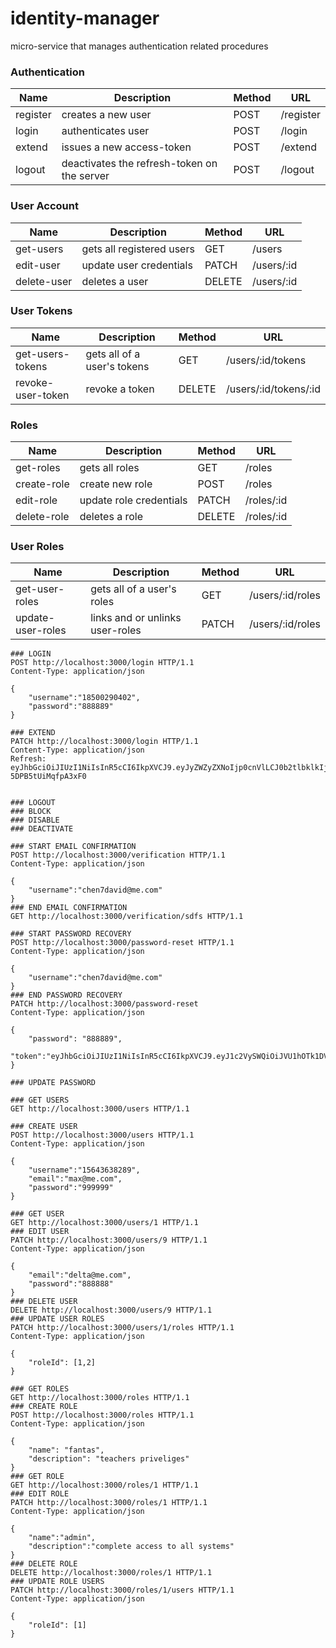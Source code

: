 # identity-manager
micro-service that manages authentication related procedures


### Authentication
Name | Description | Method | URL
--- | --- | --- | --- | 
register | creates a new user | POST | /register
login | authenticates user | POST | /login
extend | issues a new access-token | POST | /extend
logout | deactivates the refresh-token on the server | POST | /logout

### User Account
Name | Description | Method | URL
--- | --- | --- | --- |
get-users | gets all registered users | GET | /users
edit-user | update user credentials | PATCH | /users/:id
delete-user  | deletes a user | DELETE | /users/:id

### User Tokens
Name | Description | Method | URL
--- | --- | --- | --- |
get-users-tokens | gets all of a user's tokens | GET | /users/:id/tokens
revoke-user-token  | revoke a token | DELETE | /users/:id/tokens/:id

### Roles
Name | Description | Method | URL
--- | --- | --- | --- |
get-roles | gets all roles | GET | /roles
create-role | create new role | POST | /roles
edit-role | update role credentials | PATCH | /roles/:id
delete-role  | deletes a role | DELETE | /roles/:id

### User Roles
Name | Description | Method | URL
--- | --- | --- | --- |
get-user-roles | gets all of a user's roles | GET | /users/:id/roles
update-user-roles | links and or unlinks user-roles  | PATCH | /users/:id/roles


```http
### LOGIN
POST http://localhost:3000/login HTTP/1.1
Content-Type: application/json

{
    "username":"18500290402",
    "password":"888889"
}

### EXTEND
PATCH http://localhost:3000/login HTTP/1.1
Content-Type: application/json
Refresh: eyJhbGciOiJIUzI1NiIsInR5cCI6IkpXVCJ9.eyJyZWZyZXNoIjp0cnVlLCJ0b2tlbklkIjoiVE9NRC12Q0dUZHBYdy1aa29QYS1TdnVtUyIsInVzZXJJZCI6IlVTWE5OTUNWT0pTUiIsImlhdCI6MTYwOTIyNTY0NCwiZXhwIjoxNjExODE3NjQ0fQ.zEnXLa4OWmwR55TyvCAqWEd4u-5DPB5tUiMqfpA3xF0


### LOGOUT
### BLOCK
### DISABLE
### DEACTIVATE

### START EMAIL CONFIRMATION
POST http://localhost:3000/verification HTTP/1.1
Content-Type: application/json

{
    "username":"chen7david@me.com"
}
### END EMAIL CONFIRMATION
GET http://localhost:3000/verification/sdfs HTTP/1.1

### START PASSWORD RECOVERY
POST http://localhost:3000/password-reset HTTP/1.1
Content-Type: application/json

{
    "username":"chen7david@me.com"
}
### END PASSWORD RECOVERY
PATCH http://localhost:3000/password-reset
Content-Type: application/json

{
    "password": "888889",
    "token":"eyJhbGciOiJIUzI1NiIsInR5cCI6IkpXVCJ9.eyJ1c2VySWQiOiJVU1hOTk1DVk9KU1IiLCJpYXQiOjE2MDk0ODg0NjYsImV4cCI6MTYwOTQ4ODUyNn0.4okbMOYtB6yfqH5h_rhyLw4otnPS_Sdcl7FLv9FKksw"
}

### UPDATE PASSWORD

### GET USERS
GET http://localhost:3000/users HTTP/1.1

### CREATE USER
POST http://localhost:3000/users HTTP/1.1
Content-Type: application/json

{
    "username":"15643638289",
    "email":"max@me.com",
    "password":"999999"
}

### GET USER
GET http://localhost:3000/users/1 HTTP/1.1
### EDIT USER
PATCH http://localhost:3000/users/9 HTTP/1.1
Content-Type: application/json

{
    "email":"delta@me.com",
    "password":"888888"
}
### DELETE USER
DELETE http://localhost:3000/users/9 HTTP/1.1
### UPDATE USER ROLES
PATCH http://localhost:3000/users/1/roles HTTP/1.1
Content-Type: application/json

{
    "roleId": [1,2]
}

### GET ROLES
GET http://localhost:3000/roles HTTP/1.1
### CREATE ROLE
POST http://localhost:3000/roles HTTP/1.1
Content-Type: application/json

{
    "name": "fantas",
    "description": "teachers priveliges"
}
### GET ROLE
GET http://localhost:3000/roles/1 HTTP/1.1
### EDIT ROLE
PATCH http://localhost:3000/roles/1 HTTP/1.1
Content-Type: application/json

{
    "name":"admin",
    "description":"complete access to all systems"
}
### DELETE ROLE
DELETE http://localhost:3000/roles/1 HTTP/1.1
### UPDATE ROLE USERS
PATCH http://localhost:3000/roles/1/users HTTP/1.1
Content-Type: application/json

{
    "roleId": [1]
}
```

